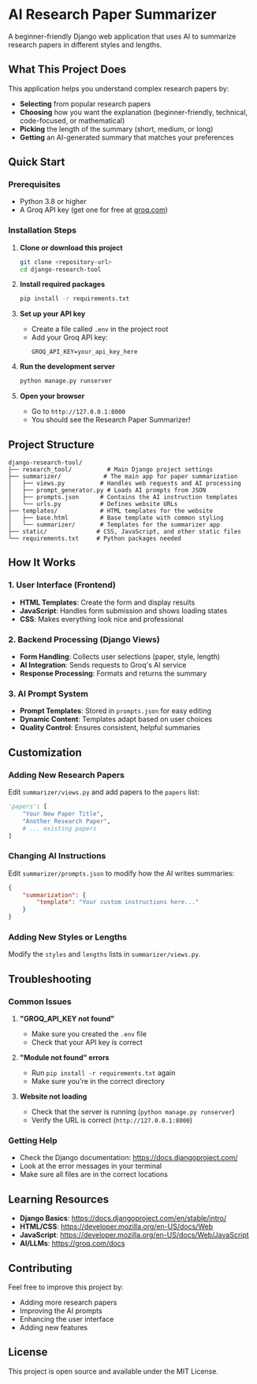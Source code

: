 # AI Research Paper Summarizer

A beginner-friendly Django web application that uses AI to summarize research papers in different styles and lengths.

##  What This Project Does

This application helps you understand complex research papers by:
- **Selecting** from popular research papers
- **Choosing** how you want the explanation (beginner-friendly, technical, code-focused, or mathematical)
- **Picking** the length of the summary (short, medium, or long)
- **Getting** an AI-generated summary that matches your preferences

##  Quick Start

### Prerequisites
- Python 3.8 or higher
- A Groq API key (get one for free at [groq.com](https://groq.com))

### Installation Steps

1. **Clone or download this project**
   ```bash
   git clone <repository-url>
   cd django-research-tool
   ```

2. **Install required packages**
   ```bash
   pip install -r requirements.txt
   ```

3. **Set up your API key**
   - Create a file called `.env` in the project root
   - Add your Groq API key:
     ```
     GROQ_API_KEY=your_api_key_here
     ```

4. **Run the development server**
   ```bash
   python manage.py runserver
   ```

5. **Open your browser**
   - Go to `http://127.0.0.1:8000`
   - You should see the Research Paper Summarizer!

##  Project Structure

```
django-research-tool/
├── research_tool/          # Main Django project settings
├── summarizer/            # The main app for paper summarization
│   ├── views.py          # Handles web requests and AI processing
│   ├── prompt_generator.py # Loads AI prompts from JSON
│   ├── prompts.json      # Contains the AI instruction templates
│   └── urls.py           # Defines website URLs
├── templates/            # HTML templates for the website
│   ├── base.html         # Base template with common styling
│   └── summarizer/       # Templates for the summarizer app
├── static/              # CSS, JavaScript, and other static files
└── requirements.txt     # Python packages needed
```

##  How It Works

### 1. User Interface (Frontend)
- **HTML Templates**: Create the form and display results
- **JavaScript**: Handles form submission and shows loading states
- **CSS**: Makes everything look nice and professional

### 2. Backend Processing (Django Views)
- **Form Handling**: Collects user selections (paper, style, length)
- **AI Integration**: Sends requests to Groq's AI service
- **Response Processing**: Formats and returns the summary

### 3. AI Prompt System
- **Prompt Templates**: Stored in `prompts.json` for easy editing
- **Dynamic Content**: Templates adapt based on user choices
- **Quality Control**: Ensures consistent, helpful summaries

##  Customization

### Adding New Research Papers
Edit `summarizer/views.py` and add papers to the `papers` list:
```python
'papers': [
    "Your New Paper Title",
    "Another Research Paper",
    # ... existing papers
]
```

### Changing AI Instructions
Edit `summarizer/prompts.json` to modify how the AI writes summaries:
```json
{
    "summarization": {
        "template": "Your custom instructions here..."
    }
}
```

### Adding New Styles or Lengths
Modify the `styles` and `lengths` lists in `summarizer/views.py`.

##  Troubleshooting

### Common Issues

1. **"GROQ_API_KEY not found"**
   - Make sure you created the `.env` file
   - Check that your API key is correct

2. **"Module not found" errors**
   - Run `pip install -r requirements.txt` again
   - Make sure you're in the correct directory

3. **Website not loading**
   - Check that the server is running (`python manage.py runserver`)
   - Verify the URL is correct (`http://127.0.0.1:8000`)

### Getting Help
- Check the Django documentation: https://docs.djangoproject.com/
- Look at the error messages in your terminal
- Make sure all files are in the correct locations

##  Learning Resources

- **Django Basics**: https://docs.djangoproject.com/en/stable/intro/
- **HTML/CSS**: https://developer.mozilla.org/en-US/docs/Web
- **JavaScript**: https://developer.mozilla.org/en-US/docs/Web/JavaScript
- **AI/LLMs**: https://groq.com/docs

##  Contributing

Feel free to improve this project by:
- Adding more research papers
- Improving the AI prompts
- Enhancing the user interface
- Adding new features

##  License

This project is open source and available under the MIT License.
